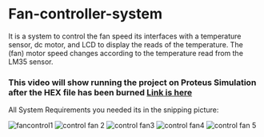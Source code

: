 # Fan-controller-system
It is a system to control the fan speed its interfaces with a temperature sensor, dc motor, and LCD to display the reads of the temperature. The (fan) motor speed changes according to the temperature read from the LM35 sensor.
### This video will show running the project on Proteus Simulation after the HEX file has been burned [Link is here](https://drive.google.com/file/d/1RdOZnXb1BpNHnK2sZa3RI4Noe3pLGcqJ/view?usp=sharing )

All System Requirements you needed its in the snipping picture:

![fancontrol1](https://user-images.githubusercontent.com/22917887/211688705-1b793980-4533-406b-bd2c-8a3c7dc1fff8.png)
![control fan 2](https://user-images.githubusercontent.com/22917887/211688708-651ad5dd-f990-4fb8-9922-5c6e74727f05.png)
![control fan3](https://user-images.githubusercontent.com/22917887/211688712-f116c423-ef8c-436d-9789-04d68bb3510e.png)
![control fan4](https://user-images.githubusercontent.com/22917887/211688701-20a8a87f-4ecd-4aa7-87b0-ec48ae067815.png)
![control fan 5](https://user-images.githubusercontent.com/22917887/211688703-b56bc4a8-3b7a-4971-b79a-cbe309df911f.png)


